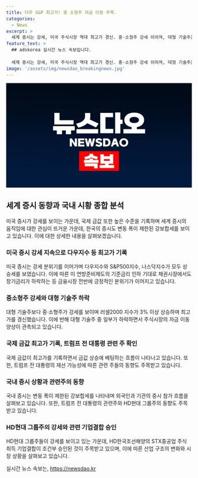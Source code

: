 ```yaml
---
title: 다우 S&P 최고가! 중 소형주 자금 이동 주목.
categories:
  - News
excerpt: >
  세계 증시는 강세, 미국 주식시장 역대 최고가 경신. 중·소형주 강세 이어져, 대형 기술주는 줄줄이 하락. 미 연준 기준금리 인하 기대로 국채 장기금리 하락. 국제 금값 또한 역대 최고가 경신, 트럼프 전 대통령의 재선 성공 가능성에 대한 관측으로 금값 상승 기대감. 국내 증시는 외국인, 기관 투자자 순매수세, 대장주인 삼성전자·SK하이닉스 강세. HD현대 그룹주는 공정위의 조건부 승인으로 호재를 보이며 올랐다.
feature_text: >
  ## adskorea 실시간 뉴스 속보입니다.

  세계 증시는 강세, 미국 주식시장 역대 최고가 경신. 중·소형주 강세 이어져, 대형 기술주는 줄줄이 하락. 미 연준 기준금리 인하 기대로 국채 장기금리 하락. 국제 금값 또한 역대 최고가 경신, 트럼프 전 대통령의 재선 성공 가능성에 대한 관측으로 금값 상승 기대감. 국내 증시는 외국인, 기관 투자자 순매수세, 대장주인 삼성전자·SK하이닉스 강세. HD현대 그룹주는 공정위의 조건부 승인으로 호재를 보이며 올랐다.
image: '/assets/img/newsdao_breakingnews.jpg'
---
```


<p><img src="/assets/img/newsdao_breakingnews.jpg" alt="adskorea 속보" /></p>

<h2 data-ke-size="size26">세계 증시 동향과 국내 시황 종합 분석</h2>

<p data-ke-size="size16">미국 증시가 강세를 보이는 가운데, 국제 금값 또한 높은 수준을 기록하며 세계 증시의 움직임에 대한 관심이 뜨거운 가운데, 한국의 증시도 변동 폭이 제한된 강보합세를 보이고 있습니다. 이에 대한 상세한 내용을 살펴보겠습니다.</p>

<h3>미국 증시 강세 지속으로 다우지수 등 최고가 기록</h3>

<p data-ke-size="size16">미국 증시는 강세 분위기를 이어가며 다우지수와 S&P500지수, 나스닥지수가 모두 상승세를 보였습니다. 이에 따른 미 연방준비제도의 기준금리 인하 기대로 채권시장에서도 장기금리가 하락하는 등 금융시장 전반에 긍정적인 분위기가 이어지고 있습니다.</p>

<h3>중소형주 강세와 대형 기술주 하락</h3>

<p data-ke-size="size16">대형 기술주보다 중·소형주가 강세를 보이며 러셀2000 지수가 3% 이상 상승하며 최고가를 경신했습니다. 이에 반해 대형 기술주 중 일부가 하락하면서 주식시장의 자금 이동 양상이 관측되고 있습니다.</p>

<h3>국제 금값 최고가 기록, 트럼프 전 대통령 관련 주 확인</h3>

<p data-ke-size="size16">국제 금값이 최고가를 기록하면서 금값 상승에 베팅하는 흐름이 나타나고 있습니다. 또한, 트럼프 전 대통령의 재선 가능성에 따른 관련 주들의 동향도 주목받고 있습니다.</p>

<h3>국내 증시 상황과 관련주의 동향</h3>

<p data-ke-size="size16">국내 증시는 변동 폭이 제한된 강보합세를 나타내며 외국인과 기관의 증시 참가 흐름을 살펴보고 있습니다. 또한, 트럼프 전 대통령의 관련주와 HD현대 그룹주의 동향도 주목받고 있습니다.</p>

<h3>HD현대 그룹주의 강세와 관련 기업결합 승인</h3>

<p data-ke-size="size16">HD현대 그룹주들이 강세를 보이고 있는 가운데, HD한국조선해양의 STX중공업 주식 취득 기업결합이 조건부 승인된 것이 주목받고 있으며, 이에 따른 산업 구조의 변화와 시장 상황을 살펴보고 있습니다.</p>
실시간 뉴스 속보는, <a href="https://newsdao.kr" rel="dofollow">https://newsdao.kr</a>


